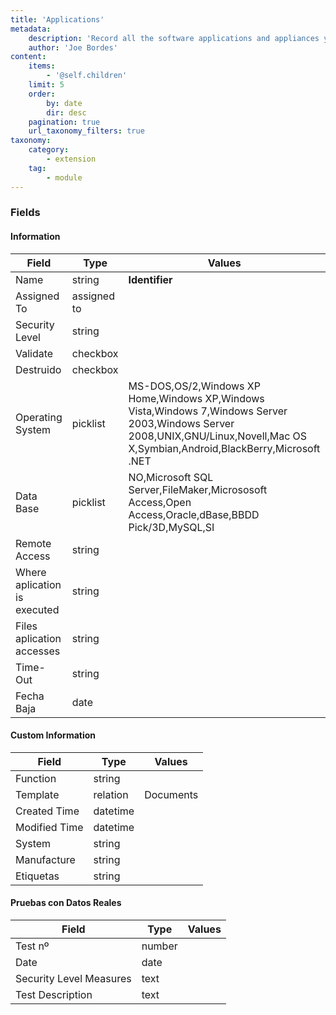 ```yaml
---
title: 'Applications'
metadata:
    description: 'Record all the software applications and appliances you have in your company.'
    author: 'Joe Bordes'
content:
    items:
        - '@self.children'
    limit: 5
    order:
        by: date
        dir: desc
    pagination: true
    url_taxonomy_filters: true
taxonomy:
    category:
        - extension
    tag:
        - module
---
```


### Fields

#### Information

<table class="table table-striped">
<thead>
<tr class="header">
<th>Field</th>
<th>Type</th>
<th>Values</th>
</tr>
</thead>
<tbody>
<tr>
<td>Name</td>
<td>string</td>
<td><strong>Identifier</strong></td>
</tr>
<tr>
<td>Assigned To</td>
<td>assigned to</td>
<td></td>
</tr>
<tr>
<td>Security Level</td>
<td>string</td>
<td></td>
</tr>
<tr>
<td>Validate</td>
<td>checkbox</td>
<td></td>
</tr>
<tr>
<td>Destruido</td>
<td>checkbox</td>
<td></td>
</tr>
<tr>
<td>Operating System</td>
<td>picklist</td>
<td>MS-DOS,OS/2,Windows XP Home,Windows XP,Windows Vista,Windows 7,Windows Server 2003,Windows Server 2008,UNIX,GNU/Linux,Novell,Mac OS X,Symbian,Android,BlackBerry,Microsoft .NET</td>
</tr>
<tr>
<td>Data Base</td>
<td>picklist</td>
<td>NO,Microsoft SQL Server,FileMaker,Micrososoft Access,Open Access,Oracle,dBase,BBDD Pick/3D,MySQL,SI</td>
</tr>
<tr>
<td>Remote Access</td>
<td>string</td>
<td></td>
</tr>
<tr>
<td>Where aplication is executed</td>
<td>string</td>
<td></td>
</tr>
<tr>
<td>Files aplication accesses</td>
<td>string</td>
<td></td>
</tr>
<tr>
<td>Time-Out</td>
<td>string</td>
<td></td>
</tr>
<tr>
<td>Fecha Baja</td>
<td>date</td>
<td></td>
</tr>
</tbody>
</table>

#### Custom Information

<table class="table table-striped">
<thead>
<tr class="header">
<th>Field</th>
<th>Type</th>
<th>Values</th>
</tr>
</thead>
<tbody>
<tr>
<td>Function</td>
<td>string</td>
<td></td>
</tr>
<tr>
<td>Template</td>
<td>relation</td>
<td>Documents</td>
</tr>
<tr>
<td>Created Time</td>
<td>datetime</td>
<td></td>
</tr>
<tr>
<td>Modified Time</td>
<td>datetime</td>
<td></td>
</tr>
<tr>
<td>System</td>
<td>string</td>
<td></td>
</tr>
<tr>
<td>Manufacture</td>
<td>string</td>
<td></td>
</tr>
<tr>
<td>Etiquetas</td>
<td>string</td>
<td></td>
</tr>
</tbody>
</table>

#### Pruebas con Datos Reales

<table class="table table-striped">
<thead>
<tr class="header">
<th>Field</th>
<th>Type</th>
<th>Values</th>
</tr>
</thead>
<tbody>
<tr>
<td>Test nº</td>
<td>number</td>
<td></td>
</tr>
<tr>
<td>Date</td>
<td>date</td>
<td></td>
</tr>
<tr>
<td>Security Level Measures</td>
<td>text</td>
<td></td>
</tr>
<tr>
<td>Test Description</td>
<td>text</td>
<td></td>
</tr>
</tbody>
</table>
